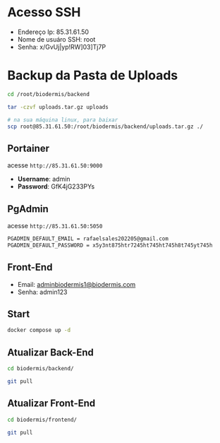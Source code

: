 # Acesso SSH

- Endereço Ip: 85.31.61.50
- Nome de usuáro SSH: root
- Senha: x/GvUj|yp!RW]03]Tj7P

# Backup da Pasta de Uploads

```sh
cd /root/biodermis/backend

tar -czvf uploads.tar.gz uploads

# na sua máquina linux, para baixar
scp root@85.31.61.50:/root/biodermis/backend/uploads.tar.gz ./
```

## Portainer

acesse `http://85.31.61.50:9000`

- **Username**: admin
- **Password**: GfK4jG233PYs

## PgAdmin

acesse `http://85.31.61.50:5050`

```sh
PGADMIN_DEFAULT_EMAIL = rafaelsales202205@gmail.com
PGADMIN_DEFAULT_PASSWORD = x5y3nt875htr7245ht745ht745h8t745yt745h
```

## Front-End

- Email: adminbiodermis1@biodermis.com
- Senha: admin123

## Start

```sh
docker compose up -d
```

## Atualizar Back-End

```sh
cd biodermis/backend/

git pull
```

## Atualizar Front-End

```sh
cd biodermis/frontend/

git pull
```
